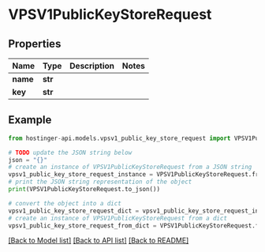 # VPSV1PublicKeyStoreRequest


## Properties

Name | Type | Description | Notes
------------ | ------------- | ------------- | -------------
**name** | **str** |  | 
**key** | **str** |  | 

## Example

```python
from hostinger-api.models.vpsv1_public_key_store_request import VPSV1PublicKeyStoreRequest

# TODO update the JSON string below
json = "{}"
# create an instance of VPSV1PublicKeyStoreRequest from a JSON string
vpsv1_public_key_store_request_instance = VPSV1PublicKeyStoreRequest.from_json(json)
# print the JSON string representation of the object
print(VPSV1PublicKeyStoreRequest.to_json())

# convert the object into a dict
vpsv1_public_key_store_request_dict = vpsv1_public_key_store_request_instance.to_dict()
# create an instance of VPSV1PublicKeyStoreRequest from a dict
vpsv1_public_key_store_request_from_dict = VPSV1PublicKeyStoreRequest.from_dict(vpsv1_public_key_store_request_dict)
```
[[Back to Model list]](../README.md#documentation-for-models) [[Back to API list]](../README.md#documentation-for-api-endpoints) [[Back to README]](../README.md)



